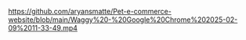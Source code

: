 https://github.com/aryansmatte/Pet-e-commerce-website/blob/main/Waggy%20-%20Google%20Chrome%202025-02-09%2011-33-49.mp4
